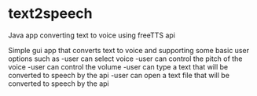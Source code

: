 # text2speech
Java app converting text to voice using freeTTS api

Simple gui app that converts text to voice and supporting some basic user options such as
-user can select voice
-user can control the pitch of the voice
-user can control the volume
-user can type a text that will be converted to speech by the api
-user can open a text file that will be converted to speech by the api

